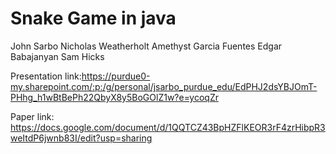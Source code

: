 # Snake Game in java
John Sarbo
Nicholas Weatherholt
Amethyst Garcia Fuentes
Edgar Babajanyan
Sam Hicks


Presentation link:https://purdue0-my.sharepoint.com/:p:/g/personal/jsarbo_purdue_edu/EdPHJ2dsYBJOmT-PHhg_h1wBtBePh22QbyX8y5BoGOlZ1w?e=ycoqZr

Paper link: https://docs.google.com/document/d/1QQTCZ43BpHZFlKEOR3rF4zrHibpR3weItdP6jwnb83I/edit?usp=sharing
